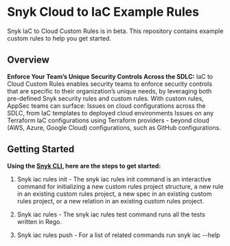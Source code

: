 # Snyk Cloud to IaC Example Rules
Snyk IaC to Cloud Custom Rules is in beta. This repository contains example custom rules to help you get started.

## Overview

**Enforce Your Team’s Unique Security Controls Across the SDLC:**
IaC to Cloud Custom Rules enables security teams to enforce security controls that are specific to their organization’s unique needs, by leveraging both pre-defined Snyk security rules and custom rules. With custom rules, AppSec teams can surface:
Issues on cloud configurations across the SDLC, from IaC templates to deployed cloud environments
Issues on any Terraform IaC configurations using Terraform providers - beyond cloud (AWS, Azure, Google Cloud) configurations, such as GitHub configurations.

## Getting Started

**Using the [Snyk CLI]([url](https://docs.snyk.io/snyk-cli)), here are the steps to get started:**

1. Snyk iac rules init - 
The snyk iac rules init command is an interactive command for initializing a new custom rules project structure, a new rule in an existing custom rules project, a new spec in an existing custom rules project, or a new relation in an existing custom rules project.

2. Snyk iac rules - 
The snyk iac rules test command runs all the tests written in Rego.

3. Snyk iac rules push - 
For a list of related commands run snyk iac --help
